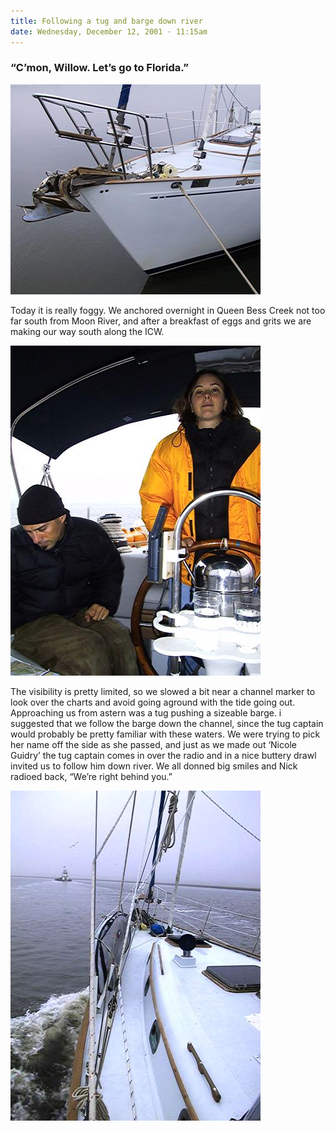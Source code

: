 ```yaml
---
title: Following a tug and barge down river
date: Wednesday, December 12, 2001 · 11:15am
---
```


### “C’mon, Willow. Let’s go to Florida.”

<div class="polaroid" style="--deg: -1.5deg"><img src="./willow-portbow.jpg"></div>

Today it is really foggy. We anchored overnight in Queen Bess Creek not too far south from Moon River, and after a breakfast of eggs and grits we are making our way south along the ICW.

<div class="polaroid" style="--deg: 1deg"><img src="./nick-valerie-cockpit.jpg"></div>

The visibility is pretty limited, so we slowed a bit near a channel marker to look over the charts and avoid going aground with the tide going out. Approaching us from astern was a tug pushing a sizeable barge. i suggested that we follow the barge down the channel, since the tug captain would probably be pretty familiar with these waters. We were trying to pick her name off the side as she passed, and just as we made out ‘Nicole Guidry’ the tug captain comes in over the radio and in a nice buttery drawl invited us to follow him down river. We all donned big smiles and Nick radioed back, “We’re right behind you.”

<div class="polaroid" style="--deg: -1deg"><img src="./willow-barge.jpg"></div>
